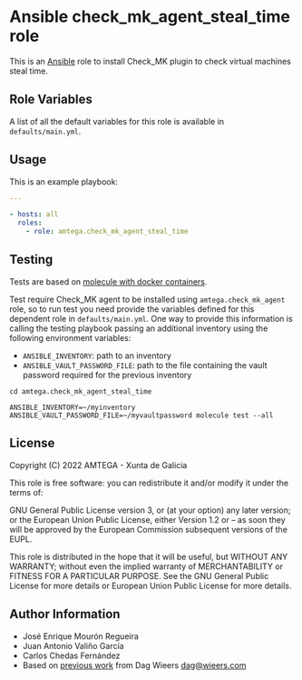 # Ansible check_mk_agent_steal_time role

This is an [Ansible](http://www.ansible.com) role to install Check_MK plugin to check virtual machines steal time.

## Role Variables

A list of all the default variables for this role is available in `defaults/main.yml`.

## Usage

This is an example playbook:

```yaml
---

- hosts: all
  roles:
    - role: amtega.check_mk_agent_steal_time
```

## Testing

Tests are based on [molecule with docker containers](https://molecule.readthedocs.io/en/latest/installation.html).

Test require Check_MK agent to be installed using `amtega.check_mk_agent` role, so to run test you need provide the variables defined for this dependent role in `defaults/main.yml`. One way to provide this information is calling the testing playbook passing an additional inventory using the following environment variables:

- `ANSIBLE_INVENTORY`: path to an inventory
- `ANSIBLE_VAULT_PASSWORD_FILE`: path to the file containing the vault password required for the previous inventory

```shell
cd amtega.check_mk_agent_steal_time

ANSIBLE_INVENTORY=~/myinventory ANSIBLE_VAULT_PASSWORD_FILE=~/myvaultpassword molecule test --all
```

## License

Copyright (C) 2022 AMTEGA - Xunta de Galicia

This role is free software: you can redistribute it and/or modify it under the terms of:

GNU General Public License version 3, or (at your option) any later version; or the European Union Public License, either Version 1.2 or – as soon they will be approved by the European Commission ­subsequent versions of the EUPL.

This role is distributed in the hope that it will be useful, but WITHOUT ANY WARRANTY; without even the implied warranty of MERCHANTABILITY or FITNESS FOR A PARTICULAR PURPOSE.  See the GNU General Public License for more details or European Union Public License for more details.

## Author Information

- José Enrique Mourón Regueira
- Juan Antonio Valiño García
- Carlos Chedas Fernández
- Based on [previous work](https://github.com/dagwieers/vmguestlib/blob/master/vmguest-stats) from Dag Wieers <dag@wieers.com>
